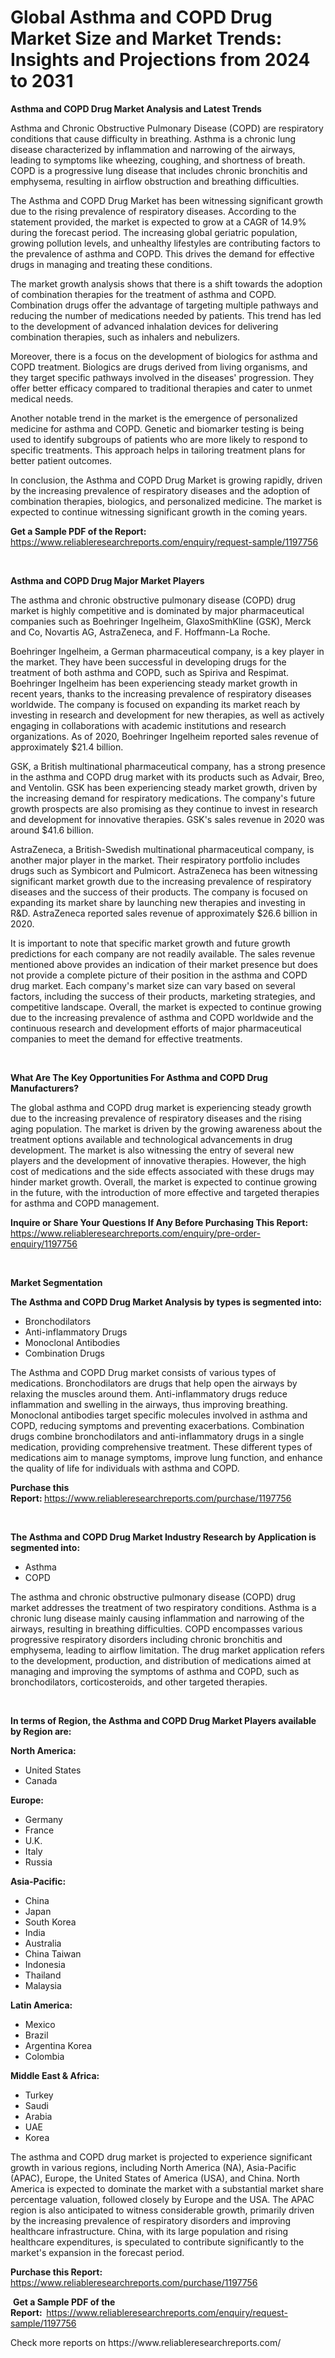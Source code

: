 <p><h1>Global Asthma and COPD Drug Market Size and Market Trends: Insights and Projections from 2024 to 2031</h1></p><p><strong>Asthma and COPD Drug Market Analysis and Latest Trends</strong></p>
<p><p>Asthma and Chronic Obstructive Pulmonary Disease (COPD) are respiratory conditions that cause difficulty in breathing. Asthma is a chronic lung disease characterized by inflammation and narrowing of the airways, leading to symptoms like wheezing, coughing, and shortness of breath. COPD is a progressive lung disease that includes chronic bronchitis and emphysema, resulting in airflow obstruction and breathing difficulties.</p><p>The Asthma and COPD Drug Market has been witnessing significant growth due to the rising prevalence of respiratory diseases. According to the statement provided, the market is expected to grow at a CAGR of 14.9% during the forecast period. The increasing global geriatric population, growing pollution levels, and unhealthy lifestyles are contributing factors to the prevalence of asthma and COPD. This drives the demand for effective drugs in managing and treating these conditions.</p><p>The market growth analysis shows that there is a shift towards the adoption of combination therapies for the treatment of asthma and COPD. Combination drugs offer the advantage of targeting multiple pathways and reducing the number of medications needed by patients. This trend has led to the development of advanced inhalation devices for delivering combination therapies, such as inhalers and nebulizers.</p><p>Moreover, there is a focus on the development of biologics for asthma and COPD treatment. Biologics are drugs derived from living organisms, and they target specific pathways involved in the diseases' progression. They offer better efficacy compared to traditional therapies and cater to unmet medical needs.</p><p>Another notable trend in the market is the emergence of personalized medicine for asthma and COPD. Genetic and biomarker testing is being used to identify subgroups of patients who are more likely to respond to specific treatments. This approach helps in tailoring treatment plans for better patient outcomes.</p><p>In conclusion, the Asthma and COPD Drug Market is growing rapidly, driven by the increasing prevalence of respiratory diseases and the adoption of combination therapies, biologics, and personalized medicine. The market is expected to continue witnessing significant growth in the coming years.</p></p>
<p><strong>Get a Sample PDF of the Report:&nbsp;</strong> <a href="https://www.reliableresearchreports.com/enquiry/request-sample/1197756">https://www.reliableresearchreports.com/enquiry/request-sample/1197756</a></p>
<p>&nbsp;</p>
<p><strong>Asthma and COPD Drug Major Market Players</strong></p>
<p><p>The asthma and chronic obstructive pulmonary disease (COPD) drug market is highly competitive and is dominated by major pharmaceutical companies such as Boehringer Ingelheim, GlaxoSmithKline (GSK), Merck and Co, Novartis AG, AstraZeneca, and F. Hoffmann-La Roche.</p><p>Boehringer Ingelheim, a German pharmaceutical company, is a key player in the market. They have been successful in developing drugs for the treatment of both asthma and COPD, such as Spiriva and Respimat. Boehringer Ingelheim has been experiencing steady market growth in recent years, thanks to the increasing prevalence of respiratory diseases worldwide. The company is focused on expanding its market reach by investing in research and development for new therapies, as well as actively engaging in collaborations with academic institutions and research organizations. As of 2020, Boehringer Ingelheim reported sales revenue of approximately $21.4 billion.</p><p>GSK, a British multinational pharmaceutical company, has a strong presence in the asthma and COPD drug market with its products such as Advair, Breo, and Ventolin. GSK has been experiencing steady market growth, driven by the increasing demand for respiratory medications. The company's future growth prospects are also promising as they continue to invest in research and development for innovative therapies. GSK's sales revenue in 2020 was around $41.6 billion.</p><p>AstraZeneca, a British-Swedish multinational pharmaceutical company, is another major player in the market. Their respiratory portfolio includes drugs such as Symbicort and Pulmicort. AstraZeneca has been witnessing significant market growth due to the increasing prevalence of respiratory diseases and the success of their products. The company is focused on expanding its market share by launching new therapies and investing in R&D. AstraZeneca reported sales revenue of approximately $26.6 billion in 2020.</p><p>It is important to note that specific market growth and future growth predictions for each company are not readily available. The sales revenue mentioned above provides an indication of their market presence but does not provide a complete picture of their position in the asthma and COPD drug market. Each company's market size can vary based on several factors, including the success of their products, marketing strategies, and competitive landscape. Overall, the market is expected to continue growing due to the increasing prevalence of asthma and COPD worldwide and the continuous research and development efforts of major pharmaceutical companies to meet the demand for effective treatments.</p></p>
<p>&nbsp;</p>
<p><strong>What Are The Key Opportunities For Asthma and COPD Drug Manufacturers?</strong></p>
<p><p>The global asthma and COPD drug market is experiencing steady growth due to the increasing prevalence of respiratory diseases and the rising aging population. The market is driven by the growing awareness about the treatment options available and technological advancements in drug development. The market is also witnessing the entry of several new players and the development of innovative therapies. However, the high cost of medications and the side effects associated with these drugs may hinder market growth. Overall, the market is expected to continue growing in the future, with the introduction of more effective and targeted therapies for asthma and COPD management.</p></p>
<p><strong>Inquire or Share Your Questions If Any Before Purchasing This Report:</strong> <a href="https://www.reliableresearchreports.com/enquiry/pre-order-enquiry/1197756">https://www.reliableresearchreports.com/enquiry/pre-order-enquiry/1197756</a></p>
<p>&nbsp;</p>
<p><strong>Market Segmentation</strong></p>
<p><strong>The Asthma and COPD Drug Market Analysis by types is segmented into:</strong></p>
<p><ul><li>Bronchodilators</li><li>Anti-inflammatory Drugs</li><li>Monoclonal Antibodies</li><li>Combination Drugs</li></ul></p>
<p><p>The Asthma and COPD Drug market consists of various types of medications. Bronchodilators are drugs that help open the airways by relaxing the muscles around them. Anti-inflammatory drugs reduce inflammation and swelling in the airways, thus improving breathing. Monoclonal antibodies target specific molecules involved in asthma and COPD, reducing symptoms and preventing exacerbations. Combination drugs combine bronchodilators and anti-inflammatory drugs in a single medication, providing comprehensive treatment. These different types of medications aim to manage symptoms, improve lung function, and enhance the quality of life for individuals with asthma and COPD.</p></p>
<p><strong>Purchase this Report:&nbsp;</strong><a href="https://www.reliableresearchreports.com/purchase/1197756">https://www.reliableresearchreports.com/purchase/1197756</a></p>
<p>&nbsp;</p>
<p><strong>The Asthma and COPD Drug Market Industry Research by Application is segmented into:</strong></p>
<p><ul><li>Asthma</li><li>COPD</li></ul></p>
<p><p>The asthma and chronic obstructive pulmonary disease (COPD) drug market addresses the treatment of two respiratory conditions. Asthma is a chronic lung disease mainly causing inflammation and narrowing of the airways, resulting in breathing difficulties. COPD encompasses various progressive respiratory disorders including chronic bronchitis and emphysema, leading to airflow limitation. The drug market application refers to the development, production, and distribution of medications aimed at managing and improving the symptoms of asthma and COPD, such as bronchodilators, corticosteroids, and other targeted therapies.</p></p>
<p>&nbsp;</p>
<p><strong>In terms of Region, the Asthma and COPD Drug Market Players available by Region are:</strong></p>
<p>
    <p> <strong> North America: </strong>
        <ul>
            <li>United States</li>
            <li>Canada</li>
        </ul>
        </p> 
    <p> <strong> Europe: </strong>
        <ul>
            <li>Germany</li>
            <li>France</li>
            <li>U.K.</li>
            <li>Italy</li>
            <li>Russia</li>
        </ul>
        </p> 
    <p> <strong> Asia-Pacific: </strong>
        <ul>
            <li>China</li>
            <li>Japan</li>
            <li>South Korea</li>
            <li>India</li>
            <li>Australia</li>
            <li>China Taiwan</li>
            <li>Indonesia</li>
            <li>Thailand</li>
            <li>Malaysia</li>
        </ul>
        </p> 
    <p> <strong> Latin America: </strong>
        <ul>
            <li>Mexico</li>
            <li>Brazil</li>
            <li>Argentina Korea</li>
            <li>Colombia</li>
        </ul>
        </p> 
    <p> <strong> Middle East & Africa: </strong>
        <ul>
            <li>Turkey</li>
            <li>Saudi</li>
            <li>Arabia</li>
            <li>UAE</li>
            <li>Korea</li>
        </ul>
    </p>
    </p>
<p><p>The asthma and COPD drug market is projected to experience significant growth in various regions, including North America (NA), Asia-Pacific (APAC), Europe, the United States of America (USA), and China. North America is expected to dominate the market with a substantial market share percentage valuation, followed closely by Europe and the USA. The APAC region is also anticipated to witness considerable growth, primarily driven by the increasing prevalence of respiratory disorders and improving healthcare infrastructure. China, with its large population and rising healthcare expenditures, is speculated to contribute significantly to the market's expansion in the forecast period.</p></p>
<p><strong>Purchase this Report: </strong><a href="https://www.reliableresearchreports.com/purchase/1197756">https://www.reliableresearchreports.com/purchase/1197756</a></p>
<p>&nbsp;<strong>Get a Sample PDF of the Report:&nbsp;&nbsp;</strong><a href="https://www.reliableresearchreports.com/enquiry/request-sample/1197756">https://www.reliableresearchreports.com/enquiry/request-sample/1197756</a></p>
<p><strong></strong></p>
<p>Check more reports on https://www.reliableresearchreports.com/</p>